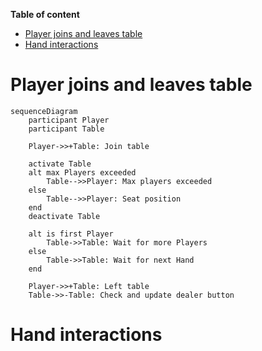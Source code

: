 **Table of content**

- [Player joins and leaves table](#player-joins-and-leaves-table)
- [Hand interactions](#hand-interactions)

# Player joins and leaves table

```mermaid
sequenceDiagram
    participant Player
    participant Table

    Player->>+Table: Join table

    activate Table
    alt max Players exceeded
        Table-->>Player: Max players exceeded
    else
        Table-->>Player: Seat position
    end
    deactivate Table

    alt is first Player
        Table->>Table: Wait for more Players
    else 
        Table->>Table: Wait for next Hand
    end

    Player->>+Table: Left table
    Table->>-Table: Check and update dealer button
```

# Hand interactions
